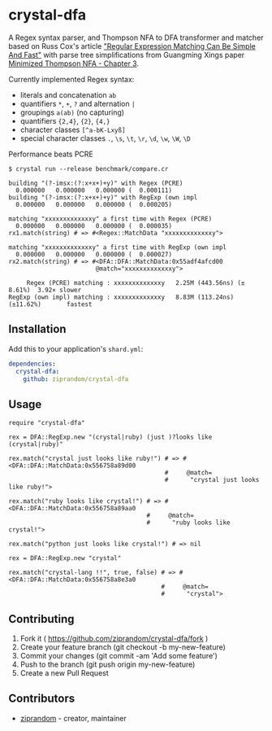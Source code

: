 # crystal-dfa

A Regex syntax parser, and Thompson NFA to DFA transformer and matcher based on Russ Cox's article ["Regular Expression Matching Can Be Simple And Fast"](https://swtch.com/~rsc/regexp/regexp1.html) with parse tree simplifications from Guangming Xings paper [Minimized Thompson NFA - Chapter 3](http://people.wku.edu/guangming.xing/thompsonnfa.pdf).

Currently implemented Regex syntax:

* literals and concatenation `ab`
* quantifiers `*`, `+`, `?` and alternation `|`
* groupings `a(ab)` (no capturing)
* quantifiers `{2,4}`, `{2}`, `{4,}`
* character classes `[^a-bK-Lxyß]`
* special character classes `.`, `\s`, `\t`, `\r`, `\d`, `\w`, `\W`, `\D`

Performance beats PCRE

```
$ crystal run --release benchmark/compare.cr

building "(?-imsx:(?:x+x+)+y)" with Regex (PCRE)
  0.000000   0.000000   0.000000 (  0.000111)
building "(?-imsx:(?:x+x+)+y)" with RegExp (own impl
  0.000000   0.000000   0.000000 (  0.000205)

matching "xxxxxxxxxxxxxy" a first time with Regex (PCRE)
  0.000000   0.000000   0.000000 (  0.000035)
rx1.match(string) # => #<Regex::MatchData "xxxxxxxxxxxxxy">

matching "xxxxxxxxxxxxxy" a first time with RegExp (own impl
  0.000000   0.000000   0.000000 (  0.000027)
rx2.match(string) # => #<DFA::DFA::MatchData:0x55adf4afcd00
                        @match="xxxxxxxxxxxxxy">

     Regex (PCRE) matching : xxxxxxxxxxxxxy   2.25M (443.56ns) (± 8.61%)  3.92× slower
RegExp (own impl) matching : xxxxxxxxxxxxxy   8.83M (113.24ns) (±11.62%)       fastest
```

## Installation

Add this to your application's `shard.yml`:

```yaml
dependencies:
  crystal-dfa:
    github: ziprandom/crystal-dfa
```

## Usage

```crystal
require "crystal-dfa"

rex = DFA::RegExp.new "(crystal|ruby) (just )?looks like (crystal|ruby)"

rex.match("crystal just looks like ruby!") # => #<DFA::DFA::MatchData:0x556758a89d00
                                           #     @match=
                                           #      "crystal just looks like ruby!">

rex.match("ruby looks like crystal!") # => #<DFA::DFA::MatchData:0x556758a89aa0
                                      #     @match=
                                      #      "ruby looks like crystal!">

rex.match("python just looks like crystal!") # => nil

rex = DFA::RegExp.new "crystal"

rex.match("crystal-lang !!", true, false) # => #<DFA::DFA::MatchData:0x556758a8e3a0
                                          #     @match=
                                          #      "crystal">
```

## Contributing

1. Fork it ( https://github.com/ziprandom/crystal-dfa/fork )
2. Create your feature branch (git checkout -b my-new-feature)
3. Commit your changes (git commit -am 'Add some feature')
4. Push to the branch (git push origin my-new-feature)
5. Create a new Pull Request

## Contributors

- [ziprandom](https://github.com/ziprandom)  - creator, maintainer
